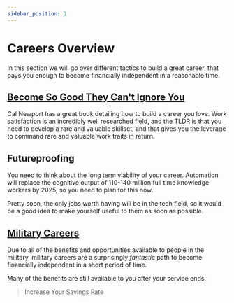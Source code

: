 ```yaml
---
sidebar_position: 1
---
```


# Careers Overview

In this section we will go over different tactics to build a great career, that pays you enough to become financially independent in a reasonable time.

## [Become So Good They Can't Ignore You](skills.md)

Cal Newport has a great book detailing how to build a career you love. Work satisfaction is an incredibly well researched field, and the TLDR is that you need to develop a rare and valuable skillset, and that gives you the leverage to command rare and valuable work traits in return. 

## Futureproofing

You need to think about the long term viability of your career. Automation will replace the cognitive output of 110-140 million full time knowledge workers by 2025, so you need to plan for this now.

Pretty soon, the only jobs worth having will be in the tech field, so it would be a good idea to make yourself useful to them as soon as possible.

## [Military Careers](military.md)

Due to all of the benefits and opportunities available to people in the military, military careers are a surprisingly *fantastic* path to become financially independent in a short period of time. 

Many of the benefits are still available to you after your service ends.

>Increase Your Savings Rate